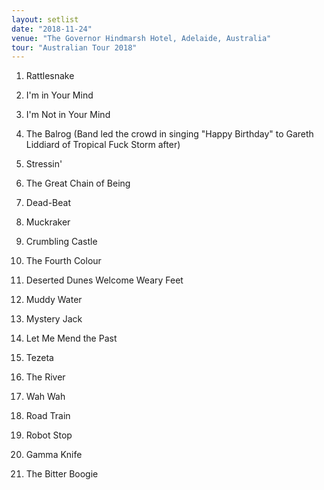 ```yaml
---
layout: setlist
date: "2018-11-24"
venue: "The Governor Hindmarsh Hotel, Adelaide, Australia"
tour: "Australian Tour 2018"
---
```



 1. Rattlesnake

 2. I'm in Your Mind

 3. I'm Not in Your Mind

 4. The Balrog
    (Band led the crowd in singing "Happy Birthday" to Gareth Liddiard
    of Tropical Fuck Storm after)

 5. Stressin'

 6. The Great Chain of Being

 7. Dead-Beat

 8. Muckraker

 9. Crumbling Castle

10. The Fourth Colour

11. Deserted Dunes Welcome Weary Feet

12. Muddy Water

13. Mystery Jack

14. Let Me Mend the Past

15. Tezeta

16. The River

17. Wah Wah

18. Road Train

19. Robot Stop

20. Gamma Knife

21. The Bitter Boogie



